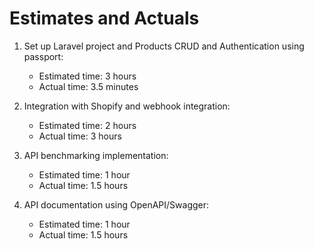 # Estimates and Actuals

1. Set up Laravel project and Products CRUD and Authentication using passport: 
   - Estimated time: 3 hours
   - Actual time: 3.5 minutes

2. Integration with Shopify and webhook integration:
   - Estimated time: 2 hours
   - Actual time: 3 hours

3. API benchmarking implementation:
   - Estimated time: 1 hour
   - Actual time: 1.5 hours

4. API documentation using OpenAPI/Swagger:
   - Estimated time: 1 hour
   - Actual time: 1.5 hours
